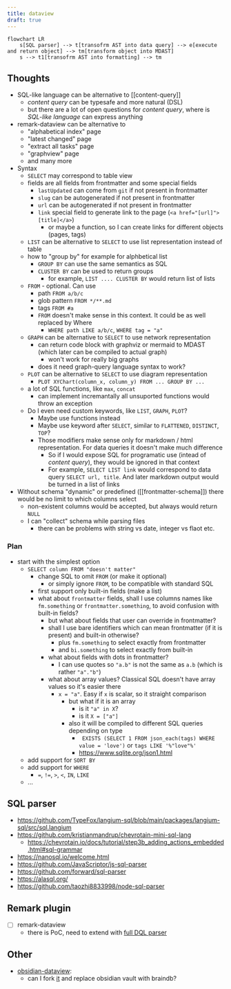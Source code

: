 ```yaml
---
title: dataview
draft: true
---
```


```mermaid
flowchart LR
    s[SQL parser] --> t[transofrm AST into data query] --> e[execute and return object] --> tm[transform object into MDAST]
    s --> t1[transofrm AST into formatting] --> tm
```

## Thoughts

- SQL-like language can be alternative to [[content-query]]
  - _content query_ can be typesafe and more natural (DSL)
  - but there are a lot of open questions for _content query_, where is _SQL-like language_ can express anything
- remark-dataview can be alternative to
  - "alphabetical index" page
  - "latest changed" page
  - "extract all tasks" page
  - "graphview" page
  - and many more
- Syntax
  - `SELECT` may correspond to table view
  - fields are all fields from frontmatter and some special fields
    - `lastUpdated` can come from `git` if not present in frontmatter
    - `slug` can be autogenerated if not present in frontmatter
    - `url` can be autogenerated if not present in frontmatter
    - `link` special field to generate link to the page (`<a href="[url]">[title]</a>`)
      - or maybe a function, so I can create links for different objects (pages, tags)
  - `LIST` can be alternative to `SELECT` to use list representation instead of table
  - how to "group by" for example for alphbetical list
    - `GROUP BY` can use the same semantics as SQL
    - `CLUSTER BY` can be used to return groups
      - for example, `LIST .... CLUSTER BY` would return list of lists
  - `FROM` - optional. Can use
    - path `FROM a/b/c`
    - glob pattern `FROM */**.md`
    - tags `FROM #a`
    - `FROM` doesn't make sense in this context. It could be as well replaced by Where
      - `WHERE path LIKE a/b/c`, `WHERE tag = "a"`
  - `GRAPH` can be alternative to `SELECT` to use network representation
    - can return code block with graphviz or mermaid to MDAST (which later can be compiled to actual graph)
      - won't work for really big graphs
    - does it need graph-query language syntax to work?
  - `PLOT` can be alternative to `SELECT` to use diagram representation
    - `PLOT XYChart(column_x, column_y) FROM ... GROUP BY ...`
  - a lot of SQL functions, like `max`, `concat`
    - can implement incremantally all unsuported functions would throw an exception
  - Do I even need custom keywords, like `LIST`, `GRAPH`, `PLOT`?
    - Maybe use functions instead
    - Maybe use keyword after `SELECT`, similar to `FLATTENED`, `DISTINCT`, `TOP`?
    - Those modifiers make sense only for markdown / html representation. For data queries it doesn't make much difference
      - So if I would expose SQL for programatic use (intead of _content query_), they would be ignored in that context
      - For example, `SELECT LIST link` would correspond to data query `SELECT url, title`. And later markdown output would be turned in a list of links
- Without schema "dynamic" or predefined ([[frontmatter-schema]]) there would be no limit to which columns select
  - non-existent columns would be accepted, but always would return `NULL`
  - I can "collect" schema while parsing files
    - there can be problems with string vs date, integer vs flaot etc.

### Plan

- start with the simplest option
  - `SELECT column FROM "doesn't matter"`
    - change SQL to omit `FROM` (or make it optional)
      - or simply ignore `FROM`, to be compatible with standard SQL
    - first support only built-in fields (make a list)
    - what about `frontmatter` fields, shall I use columns names like `fm.something` or `frontmatter.something`, to avoid confusion with built-in fields?
      - but what about fields that user can override in frontmatter?
      - shall I use bare identifiers which can mean frontmatter (if it is present) and built-in otherwise?
        - plus `fm.something` to select exactly from frontmatter
        - and `bi.something` to select exactly from built-in
      - what about fields with dots in frontmatter?
        - I can use quotes so `"a.b"` is not the same as `a.b` (which is rather `"a"."b"`)
      - what about array values? Classical SQL doesn't have array values so it's easier there
        - `x = "a"`. Easy if `x` is scalar, so it straight comparison
          - but what if it is an array
            - is it `"a" in X`?
            - is it `X = ["a"]`
          - also it will be compiled to different SQL queries depending on type
            - ` EXISTS (SELECT 1 FROM json_each(tags) WHERE value = 'love')` or `tags LIKE '%"love"%'`
            - https://www.sqlite.org/json1.html
  - add support for `SORT BY`
  - add support for `WHERE`
    - `=`, `!=`, `>`, `<`, `IN`, `LIKE`
  - ...

## SQL parser

- https://github.com/TypeFox/langium-sql/blob/main/packages/langium-sql/src/sql.langium
- https://github.com/kristianmandrup/chevrotain-mini-sql-lang
  - https://chevrotain.io/docs/tutorial/step3b_adding_actions_embedded.html#sql-grammar
- https://nanosql.io/welcome.html
- https://github.com/JavaScriptor/js-sql-parser
- https://github.com/forward/sql-parser
- https://alasql.org/
- https://github.com/taozhi8833998/node-sql-parser

## Remark plugin

- [ ] remark-dataview
  - there is PoC, need to extend with [full DQL parser](https://github.com/blacksmithgu/obsidian-dataview/blob/master/src/query/parse.ts)

## Other

- [obsidian-dataview](https://github.com/blacksmithgu/obsidian-dataview):
  - can I fork [it](https://github.com/blacksmithgu/obsidian-dataview/blob/master/src/index.ts) and replace obsidian vault with braindb?
